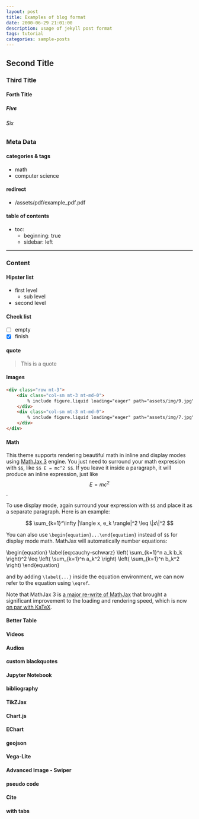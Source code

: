 ```yaml
---
layout: post
title: Examples of blog format
date: 2000-06-29 21:01:00
description: usage of jekyll post format
tags: tutorial
categories: sample-posts
---
```

## Second Title
### Third Title
#### Forth Title
##### Five
###### Six

### Meta Data

#### categories & tags
- math
- computer science

#### redirect
+ /assets/pdf/example_pdf.pdf

#### table of contents
- toc:
    - beginning: true
    - sidebar: left

<hr>

### Content
#### Hipster list
- first level
    - sub level
- second level

#### Check list
- [ ] empty
- [x] finish

#### quote
> This is a quote

#### Images
```html
<div class="row mt-3">
    <div class="col-sm mt-3 mt-md-0">
        % include figure.liquid loading="eager" path="assets/img/9.jpg" class="img-fluid rounded z-depth-1" "%}"
    </div>
    <div class="col-sm mt-3 mt-md-0">
        % include figure.liquid loading="eager" path="assets/img/7.jpg" class="img-fluid rounded z-depth-1" %}
    </div>
</div>
```

#### Math
This theme supports rendering beautiful math in inline and display modes using [MathJax 3](https://www.mathjax.org/) engine. You just need to surround your math expression with `$$`, like `$$ E = mc^2 $$`. If you leave it inside a paragraph, it will produce an inline expression, just like $$ E = mc^2 $$.

To use display mode, again surround your expression with `$$` and place it as a separate paragraph. Here is an example:

$$
\sum_{k=1}^\infty |\langle x, e_k \rangle|^2 \leq \|x\|^2
$$

You can also use `\begin{equation}...\end{equation}` instead of `$$` for display mode math.
MathJax will automatically number equations:

\begin{equation}
\label{eq:cauchy-schwarz}
\left( \sum_{k=1}^n a_k b_k \right)^2 \leq \left( \sum_{k=1}^n a_k^2 \right) \left( \sum_{k=1}^n b_k^2 \right)
\end{equation}

and by adding `\label{...}` inside the equation environment, we can now refer to the equation using `\eqref`.

Note that MathJax 3 is [a major re-write of MathJax](https://docs.mathjax.org/en/latest/upgrading/whats-new-3.0.html) that brought a significant improvement to the loading and rendering speed, which is now [on par with KaTeX](http://www.intmath.com/cg5/katex-mathjax-comparison.php).

#### Better Table

#### Videos

#### Audios

#### custom blackquotes

#### Jupyter Notebook

#### bibliography

#### TikZJax

#### Chart.js

#### EChart

#### geojson

#### Vega-Lite

#### Advanced Image - Swiper

#### pseudo code

#### Cite

#### with tabs